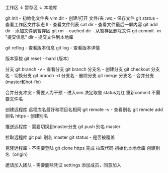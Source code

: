 工作区
↓
暂存区
↓
本地库


git init - 初始化文件夹
vim dir - 创建/打开 文件/夹
:wq - 保存文件
git status - 查看工作区文件状态
ll - 查看文件列表
cat dir - 查看文件最后一屏内容
git add dir - 添加文件到暂存区
git rm --cached dir - 从暂存区删除文件
git commit -m "提交信息" dir - 提交文件到本地库

git reflog - 查看版本信息
git log - 查看版本详情

版本穿梭
git reset --hard (版本)

分支
git branch -v - 查看分支
git branch 分支名 - 创建分支
git checkout 分支名 - 切换分支
git branch -d 分支名 - 删除分支
git merge 分支名 - 合并分支(master和hot-fix)

合并分支冲突 - 需要人为干预 - 进入vim 决定取舍
status为红
重新commit 不需要文件名

创建远程库
远程库名最好和项目名相同
git remote -v - 查看别名
git remote add 别名 https - 创建别名

推送远程库 - 需要切换到master分支
git push 别名 master

拉取远程库
git pull 别名 master
git status - 是否被覆盖

克隆远程库 - 不需要登陆
git clone https
完成 拉取代码 初始化本地仓库 创建别名（origin）

邀请加入团队 - 需要删除凭证
settings 添加成员，同意加入

